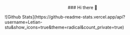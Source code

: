 
<p align="center">### Hi there 👋</p>
![Github Stats](https://github-readme-stats.vercel.app/api?username=Letian-stu&show_icons=true&theme=radical&count_private=true)

